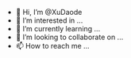 - 👋 Hi, I’m @XuDaode
- 👀 I’m interested in ...
- 🌱 I’m currently learning ...
- 💞️ I’m looking to collaborate on ...
- 📫 How to reach me ...

<!---
XuDaode/XuDaode is a ✨ special ✨ repository because its `README.md` (this file) appears on your GitHub profile.
You can click the Preview link to take a look at your changes.
--->
